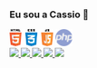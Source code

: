 ### Eu sou a Cassio 👋
<div>
    <img src="web.png" height="30px" alt="web">
    <img src="php.png" height="30px" alt="web">
   
</div>

<div>
  <a href="https://github.com/JoseCassioSantos">
  <img src="https://img.icons8.com/color/48/000000/javascript--v2.png"/>
  <img src="https://img.icons8.com/color/48/000000/html-5.png"/>
  <img src="https://img.icons8.com/color/48/000000/css3.png"/>
  <img src="https://img.icons8.com/officel/48/000000/php-logo.png"/>
  <img src="https://img.icons8.com/color/48/000000/visual-studio-code-2019.png"/>
</div>


<!--
**JoseCassioSantos/JoseCassioSantos** is a ✨ _special_ ✨ repository because its `README.md` (this file) appears on your GitHub profile.

Here are some ideas to get you started:

- 🔭 I’m currently working on ...
- 🌱 I’m currently learning ...
- 👯 I’m looking to collaborate on ...
- 🤔 I’m looking for help with ...
- 💬 Ask me about ...
- 📫 How to reach me: ...
- 😄 Pronouns: ...
- ⚡ Fun fact: ...
-->
